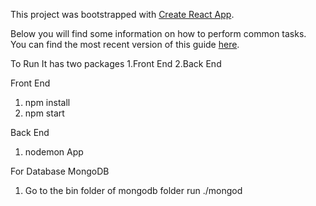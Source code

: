 This project was bootstrapped with [Create React App](https://github.com/facebookincubator/create-react-app).

Below you will find some information on how to perform common tasks.<br>
You can find the most recent version of this guide [here](https://github.com/facebookincubator/create-react-app/blob/master/packages/react-scripts/template/README.md).

To Run 
It has two packages 
1.Front End 
2.Back End

Front End 
1. npm install
2. npm start

Back End 

1. nodemon App


For Database MongoDB

1. Go to the bin folder of mongodb folder run ./mongod

